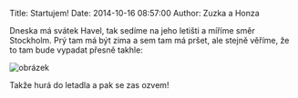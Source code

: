 Title: Startujem!
Date: 2014-10-16 08:57:00
Author: Zuzka a Honza


Dneska má svátek Havel, tak sedíme na jeho letišti a míříme směr
Stockholm. Prý tam má být zima a sem tam má pršet, ale stejně věříme, že
to tam bude vypadat přesně takhle:

![obrázek]({filename}/images/tumblr_inline_ndiz9kbVD21t36z1g.jpg)

Takže hurá do letadla a pak se zas ozvem!
